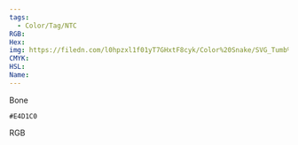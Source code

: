 ```yaml
---
tags:
  - Color/Tag/NTC
RGB:
Hex:
img: https://filedn.com/l0hpzxl1f01yT7GHxtF8cyk/Color%20Snake/SVG_Tumb%20Mass%20No%20Name/E4D1C0.svg
CMYK:
HSL:
Name:
---
```

Bone
```palette
#E4D1C0
```
RGB
